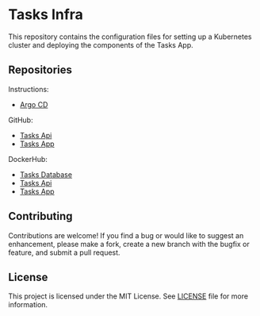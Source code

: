 # Tasks Infra

This repository contains the configuration files for setting up a Kubernetes cluster and deploying the components of the Tasks App.

## Repositories

Instructions:

- [Argo CD](./argocd/README.md)

GitHub:

- [Tasks Api](https://github.com/sesaquecruz/java-tasks-Api)
- [Tasks App](https://github.com/sesaquecruz/react-tasks-app)

DockerHub:

- [Tasks Database](https://hub.docker.com/r/sesaquecruz/mysql-tasks-database/tags)
- [Tasks Api](https://hub.docker.com/r/sesaquecruz/java-tasks-api/tags)
- [Tasks App](https://hub.docker.com/r/sesaquecruz/react-tasks-app/tags)

## Contributing

Contributions are welcome! If you find a bug or would like to suggest an enhancement, please make a fork, create a new branch with the bugfix or feature, and submit a pull request.

## License

This project is licensed under the MIT License. See [LICENSE](./LICENSE) file for more information.
